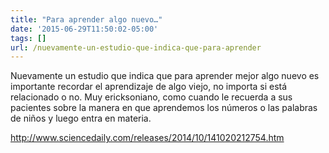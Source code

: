 ```yaml
---
title: "Para aprender algo nuevo…"
date: '2015-06-29T11:50:02-05:00'
tags: []
url: /nuevamente-un-estudio-que-indica-que-para-aprender
---
```

Nuevamente un estudio que indica que para aprender mejor algo nuevo es importante recordar el aprendizaje de algo viejo, no importa si está relacionado o no. Muy ericksoniano, como cuando le recuerda a sus pacientes sobre la manera en que aprendemos los números o las palabras de niños y luego entra en materia.

<a href="http://www.sciencedaily.com/releases/2014/10/141020212754.htm" target="_blank">http://www.sciencedaily.com/releases/2014/10/141020212754.htm</a>
